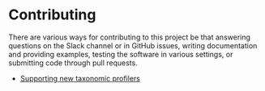 # Contributing

There are various ways for contributing to this project be that answering questions on the Slack channel or in GitHub issues, writing documentation and providing examples, testing the software in various settings, or submitting code through pull requests.

* [Supporting new taxonomic profilers](supporting_new_profiler.md)

